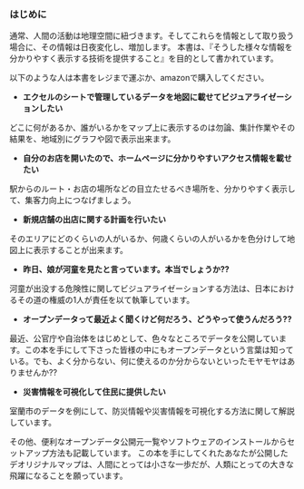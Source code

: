 ### はじめに

通常、人間の活動は地理空間に紐づきます。そしてこれらを情報として取り扱う場合に、その情報は日夜変化し、増加します。
本書は、『そうした様々な情報を分かりやすく表示する技術を提供すること』を目的として書かれています。

以下のような人は本書をレジまで運ぶか、amazonで購入してください。

- <b>エクセルのシートで管理しているデータを地図に載せてビジュアライゼーションしたい</b>

どこに何があるか、誰がいるかをマップ上に表示するのは勿論、集計作業やその結果を、地域別にグラフや図で表示出来ます。

- <b>自分のお店を開いたので、ホームページに分かりやすいアクセス情報を載せたい</b>

駅からのルート・お店の場所などの目立たせるべき場所を、分かりやすく表示して、集客力向上につなげましょう。

- <b>新規店舗の出店に関する計画を行いたい</b>

そのエリアにどのくらいの人がいるか、何歳くらいの人がいるかを色分けして地図上に表示することが出来ます。

- <b>昨日、娘が河童を見たと言っています。本当でしょうか??</b>

河童が出没する危険性に関してビジュアライゼーションする方法は、日本におけるその道の権威の1人が責任を以て執筆しています。

- <b>オープンデータって最近よく聞くけど何だろう、どうやって使うんだろう??</b>

最近、公官庁や自治体をはじめとして、色々なところでデータを公開しています。この本を手にして下さった皆様の中にもオープンデータという言葉は知っている。でも、よく分からない、何に使えるのか分からないといったモヤモヤはありませんか??

- <b>災害情報を可視化して住民に提供したい</b>

室蘭市のデータを例にして、防災情報や災害情報を可視化する方法に関して解説しています。

その他、便利なオープンデータ公開元一覧やソフトウェアのインストールからセットアップ方法も記載しています。
この本を手にしてくれたあなたが公開したデオリジナルマップは、人間にとっては小さな一歩だが、人類にとっての大きな飛躍になることを願っています。
